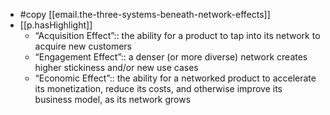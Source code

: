 
- #copy [[email.the-three-systems-beneath-network-effects]]
- [[p.hasHighlight]]
  - “Acquisition Effect”:: the ability for a product to tap into its network to acquire new customers
  - “Engagement Effect”:: a denser (or more diverse) network creates higher stickiness and/or new use cases
  - “Economic Effect”:: the ability for a networked product to accelerate its monetization, reduce its costs, and otherwise improve its business model, as its network grows
